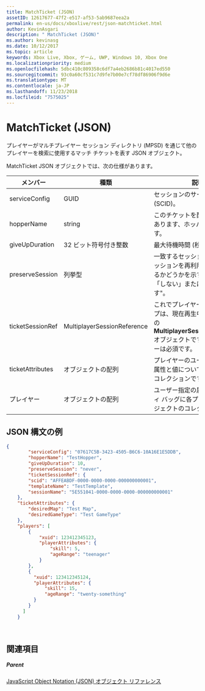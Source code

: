 ```yaml
---
title: MatchTicket (JSON)
assetID: 12617677-47f2-e517-af53-5ab9687eea2a
permalink: en-us/docs/xboxlive/rest/json-matchticket.html
author: KevinAsgari
description: " MatchTicket (JSON)"
ms.author: kevinasg
ms.date: 10/12/2017
ms.topic: article
keywords: Xbox Live, Xbox, ゲーム, UWP, Windows 10, Xbox One
ms.localizationpriority: medium
ms.openlocfilehash: 5dbc410c809358c6df7a4eb2686b81c4017ed550
ms.sourcegitcommit: 93c0a60cf531c7d9fe7b00e7cf78df86906f9d6e
ms.translationtype: MT
ms.contentlocale: ja-JP
ms.lasthandoff: 11/23/2018
ms.locfileid: "7575025"
---
```

# <a name="matchticket-json"></a>MatchTicket (JSON)
プレイヤーがマルチプレイヤー セッション ディレクトリ (MPSD) を通じて他のプレイヤーを検索に使用するマッチ チケットを表す JSON オブジェクト。 
<a id="ID4EN"></a>

  
 
MatchTicket JSON オブジェクトでは、次の仕様があります。
 
| メンバー| 種類| 説明| 
| --- | --- | --- | 
| serviceConfig| GUID| セッションのサービス構成 id (SCID)。| 
| hopperName| string| このチケットを配置する必要があります、ホッパーの名前です。| 
| giveUpDuration| 32 ビット符号付き整数| 最大待機時間 (秒の整数)。| 
| preserveSession| 列挙型| 一致するセッションとして、セッションを再利用する必要があるかどうかを示す値。 値は、「しない」または"always です"。 | 
| ticketSessionRef| MultiplayerSessionReference| これでプレイヤーまたはグループは、現在再生中のセッションの<b>MultiplayerSessionReference</b>オブジェクトです。 このメンバーは必須です。 | 
| ticketAttributes| オブジェクトの配列| プレイヤーのユーザーが指定の属性と値について、チケットのコレクションです。| 
| プレイヤー| オブジェクトの配列| ユーザー指定の属性のプロパティ バッグに各プレイヤーのオブジェクトのコレクションです。 | 
  
<a id="ID4EW"></a>

 
## <a name="sample-json-syntax"></a>JSON 構文の例
 

```json
{
        "serviceConfig": "07617C5B-3423-4505-B6C6-10A16E1E5DDB",
        "hopperName": "TestHopper",
        "giveUpDuration": 10,
        "preserveSession": "never",
        "ticketSessionRef": {
        "scid": "AFFEABDF-0000-0000-0000-000000000001",
        "templateName": "TestTemplate",
        "sessionName": "5E551041-0000-0000-0000-000000000001"
    },
    "ticketAttributes": {
        "desiredMap": "Test Map",
        "desiredGameType": "Test GameType"
    },
    "players": [
        {
            "xuid": 123412345123,
            "playerAttributes": {
                "skill": 5,
                "ageRange": "teenager"
            }
        },
        {
          "xuid": 123412345124,
          "playerAttributes": {
              "skill": 15,
              "ageRange": "twenty-something"
          }
        }
      ]
    }
  
    
```

  
<a id="ID4EEB"></a>

 
## <a name="see-also"></a>関連項目
 
<a id="ID4EGB"></a>

 
##### <a name="parent"></a>Parent 

[JavaScript Object Notation (JSON) オブジェクト リファレンス](atoc-xboxlivews-reference-json.md)

   